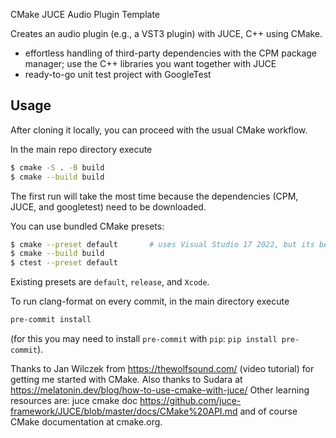 CMake JUCE Audio Plugin Template


Creates an audio plugin (e.g., a VST3 plugin) with JUCE, C++ using CMake. 


* effortless handling of third-party dependencies with the CPM package manager; use the C++ libraries you want together with JUCE
* ready-to-go unit test project with GoogleTest


## Usage

After cloning it locally, you can proceed with the usual CMake workflow.

In the main repo directory execute

```bash
$ cmake -S . -B build
$ cmake --build build
```

The first run will take the most time because the dependencies (CPM, JUCE, and googletest) need to be downloaded.

You can use bundled CMake presets:

```bash
$ cmake --preset default       # uses Visual Studio 17 2022, but its better to use the Ninja build system for build speed. 
$ cmake --build build
$ ctest --preset default
```

Existing presets are `default`, `release`, and `Xcode`.

To run clang-format on every commit, in the main directory execute

```bash
pre-commit install
```

(for this you may need to install `pre-commit` with `pip`: `pip install pre-commit`).


Thanks to Jan Wilczek from https://thewolfsound.com/ (video tutorial) for getting me started with CMake. Also thanks to Sudara at https://melatonin.dev/blog/how-to-use-cmake-with-juce/ 
Other learning resources are: juce cmake doc https://github.com/juce-framework/JUCE/blob/master/docs/CMake%20API.md  and of course CMake documentation at cmake.org.
